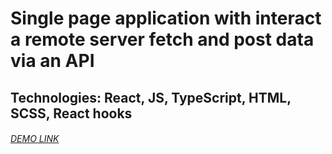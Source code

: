 # Single page application with interact a remote server fetch and post data via an API

## Technologies: React, JS, TypeScript, HTML, SCSS, React hooks

###### [DEMO LINK](https://Artem66.github.io/react_todo-app-with-api/)
